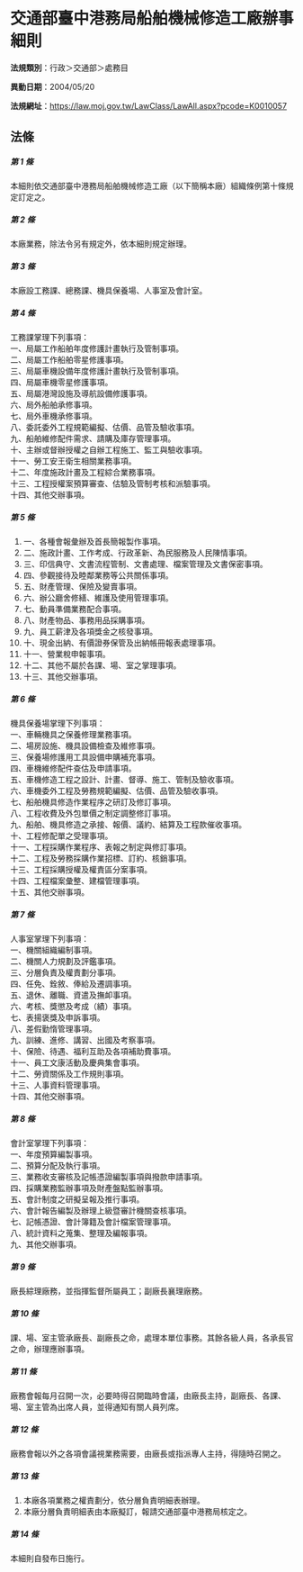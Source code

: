# 交通部臺中港務局船舶機械修造工廠辦事細則

**法規類別**：行政＞交通部＞處務目

**異動日期**：2004/05/20  

**法規網址**：https://law.moj.gov.tw/LawClass/LawAll.aspx?pcode=K0010057





## 法條
##### 第 1 條
本細則依交通部臺中港務局船舶機械修造工廠（以下簡稱本廠）組織條例第十條規定訂定之。

##### 第 2 條
本廠業務，除法令另有規定外，依本細則規定辦理。

##### 第 3 條
本廠設工務課、總務課、機具保養場、人事室及會計室。

##### 第 4 條
工務課掌理下列事項：  
一、局屬工作船舶年度修護計畫執行及管制事項。  
二、局屬工作船舶零星修護事項。  
三、局屬車機設備年度修護計畫執行及管制事項。  
四、局屬車機零星修護事項。  
五、局屬港灣設施及導航設備修護事項。  
六、局外船舶承修事項。  
七、局外車機承修事項。  
八、委託委外工程規範編擬、估價、品管及驗收事項。  
九、船舶維修配件需求、請購及庫存管理事項。  
十、主辦或督辦授權之自辦工程施工、監工與驗收事項。  
十一、勞工安王衛生相關業務事項。  
十二、年度施政計畫及工程綜合業務事項。  
十三、工程授權案預算審查、估驗及管制考核和派驗事項。  
十四、其他交辦事項。

##### 第 5 條
1. 一、各種會報彙辦及首長簡報製作事項。
1. 二、施政計畫、工作考成、行政革新、為民服務及人民陳情事項。
1. 三、印信典守、文書流程管制、文書處理、檔案管理及文書保密事項。
1. 四、參觀接待及睦鄰業務等公共關係事項。
1. 五、財產管理、保險及變賣事項。
1. 六、辦公廳舍修繕、維護及使用管理事項。
1. 七、動員準備業務配合事項。
1. 八、財產物品、事務用品採購事項。
1. 九、員工薪津及各項獎金之核發事項。
1. 十、現金出納、有價證券保管及出納帳冊報表處理事項。
1. 十一、營業稅申報事項。
1. 十二、其他不屬於各課、場、室之掌理事項。
1. 十三、其他交辦事項。

##### 第 6 條
機具保養場掌理下列事項：  
一、車輛機具之保養修理業務事項。  
二、場房設施、機具設備檢查及維修事項。  
三、保養場修護用工具設備申購補充事項。  
四、車機維修配件查估及申請事項。  
五、車機修造工程之設計、計畫、督導、施工、管制及驗收事項。  
六、車機委外工程及勞務規範編擬、估價、品管及驗收事項。  
七、船舶機具修造作業程序之研訂及修訂事項。  
八、工程收費及外包單價之制定調整修訂事項。  
九、船舶、機具修造之承接、報價、議約、結算及工程款催收事項。  
十、工程修配單之受理事項。  
十一、工程採購作業程序、表報之制定與修訂事項。  
十二、工程及勞務採購作業招標、訂約、核銷事項。  
十三、工程採購授權及權責區分案事項。  
十四、工程檔案彙整、建檔管理事項。  
十五、其他交辦事項。

##### 第 7 條
人事室掌理下列事項：  
一、機關組織編制事項。  
二、機關人力規劃及評鑑事項。  
三、分層負責及權責劃分事項。  
四、任免、銓敘、俸給及遷調事項。  
五、退休、離職、資遣及撫卹事項。  
六、考核、獎懲及考成（績）事項。  
七、表揚褒獎及申訴事項。  
八、差假勤惰管理事項。  
九、訓練、進修、講習、出國及考察事項。  
十、保險、待遇、福利互助及各項補助費事項。  
十一、員工文康活動及慶典集會事項。  
十二、勞資關係及工作規則事項。  
十三、人事資料管理事項。  
十四、其他交辦事項。

##### 第 8 條
會計室掌理下列事項：  
一、年度預算編製事項。  
二、預算分配及執行事項。  
三、業務收支審核及記帳憑證編製事項與撥款申請事項。  
四、採購業務監辦事項及財產盤點監辦事項。  
五、會計制度之研擬呈報及推行事項。  
六、會計報告編製及辦理上級暨審計機關查核事項。  
七、記帳憑證、會計簿籍及會計檔案管理事項。  
八、統計資料之蒐集、整理及編報事項。  
九、其他交辦事項。

##### 第 9 條
廠長綜理廠務，並指揮監督所屬員工；副廠長襄理廠務。

##### 第 10 條
課、場、室主管承廠長、副廠長之命，處理本單位事務。其餘各級人員，各承長官之命，辦理應辦事項。

##### 第 11 條
廠務會報每月召開一次，必要時得召開臨時會議，由廠長主持，副廠長、各課、場、室主管為出席人員，並得通知有關人員列席。

##### 第 12 條
廠務會報以外之各項會議視業務需要，由廠長或指派專人主持，得隨時召開之。

##### 第 13 條
1. 本廠各項業務之權責劃分，依分層負責明細表辦理。
1. 本廠分層負責明細表由本廠擬訂，報請交通部臺中港務局核定之。

##### 第 14 條
本細則自發布日施行。



